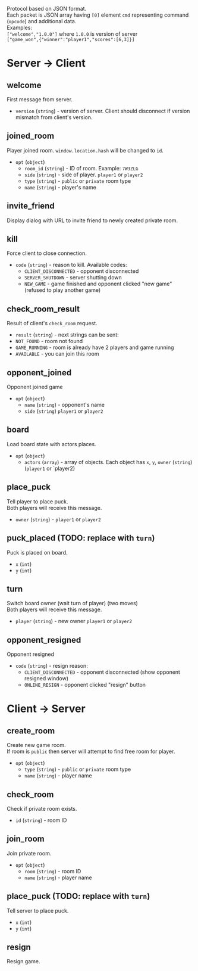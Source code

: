 Protocol based on JSON format.  
Each packet is JSON array having `[0]` element `cmd` representing command (`opcode`) and additional data.  
Examples:  
`["welcome","1.0.0"]` where `1.0.0` is version of server  
`["game_won",{"winner":"player1","scores":[6,3]}]`
# Server -> Client #
## welcome ##
First message from server.  
- `version` (`string`) - version of server. Client should disconnect if version mismatch from client's version.

## joined_room ##
Player joined room. `window.location.hash` will be changed to `id`.
- `opt` (`object`) 
	- `room_id` (`string`) - ID of room. Example: `7W3ZLG`
	- `side` (`string`) - side of player. `player1` or `player2`
	- `type` (`string`) - `public` or `private` room type
	- `name` (`string`) - player's name

## invite_friend ##
Display dialog with URL to invite friend to newly created private room.

## kill ##
Force client to close connection.
- `code` (`string`) - reason to kill. Available codes:
  - `CLIENT_DISCONNECTED` - opponent disconnected
  - `SERVER_SHUTDOWN` - server shutting down
  - `NEW_GAME` - game finished and opponent clicked "new game" (refused to play another game)

## check_room_result ##
Result of client's `check_room` request.
- `result` (`string`) - next strings can be sent:
 - `NOT_FOUND` - room not found
 - `GAME_RUNNING` - room is already have 2 players and game running
 - `AVAILABLE` - you can join this room

## opponent_joined ##
Opponent joined game
- `opt` (`object`)
	- `name` (`string`) - opponent's name
	- `side` (`string`) `player1` or `player2`

## board ##
Load board state with actors places.
- `opt` (`object`)  
	- `actors` (`array`) - array of objects. Each object has `x`, `y`, `owner` (`string`) (`player1` or `player2)

## place_puck ##
Tell player to place puck.  
Both players will receive this message.
- `owner` (`string`) - `player1` or `player2`

## puck_placed (TODO: replace with `turn`) ##
Puck is placed on board.
- `x` (`int`)
- `y` (`int`)

## turn ##
Switch board owner (wait turn of player) (two moves)  
Both players will receive this message.
- `player` (`string`) - new owner `player1` or `player2`

## opponent_resigned ##
Opponent resigned
- `code` (`string`) - resign reason:
	- `CLIENT_DISCONNECTED` - opponent disconnected (show opponent resigned window)
	- `ONLINE_RESIGN` - opponent clicked "resign" button

# Client -> Server #
## create_room ##
Create new game room.  
If room is `public` then server will attempt to find free room for player.  
- `opt` (`object`)  
	- `type` (`string`) - `public` or `private` room type
	- `name` (`string`) - player name

## check_room ##
Check if private room exists.
- `id` (`string`) - room ID

## join_room ##
Join private room.
- `opt` (`object`)  
	- `room` (`string`) - room ID
	- `name` (`string`) - player name

## place_puck (TODO: replace with `turn`) ##
Tell server to place puck.
- `x` (`int`)
- `y` (`int`)

## resign ##
Resign game.